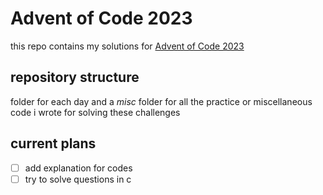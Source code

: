 # Advent of Code 2023

this repo contains my solutions for [Advent of Code 2023](https://adventofcode.com/2023/day/1#part2)

## repository structure
folder for each day and a *misc* folder for all the practice or miscellaneous code i wrote for solving these challenges

## current plans
- [ ] add explanation for codes
- [ ] try to solve questions in c